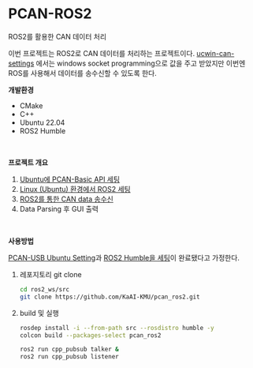 # PCAN-ROS2
ROS2를 활용한 CAN 데이터 처리

이번 프로젝트는 ROS2로 CAN 데이터를 처리하는 프로젝트이다. [ucwin-can-settings](https://github.com/KaAI-KMU/ucwin-can-settings) 에서는 windows socket programming으로 값을 주고 받았지만 이번엔 ROS를 사용해서 데이터를 송수신할 수 있도록 한다. 

**개발환경**

- CMake
- C++
- Ubuntu 22.04
- ROS2 Humble

<br>

**프로젝트 개요**

1. [Ubuntu에 PCAN-Basic API 세팅](https://www.notion.so/PCAN-USB-Ubuntu-Setting-ac499925fcc34dcd95c2cfe8f96e27b2)
2. [Linux (Ubuntu) 환경에서 ROS2 세팅](https://docs.ros.org/en/humble/Installation/Ubuntu-Install-Debians.html)
3. [ROS2를 통한 CAN data 송수신](https://kaai.notion.site/ROS2-publish-subscribe-CAN-data-cc54ced8df3a4dda891614fc32eb355b)
4. Data Parsing 후 GUI 출력

<br>

**사용방법**

[PCAN-USB Ubuntu Setting](https://www.notion.so/PCAN-USB-Ubuntu-Setting-ac499925fcc34dcd95c2cfe8f96e27b2)과 [ROS2 Humble을 세팅](https://docs.ros.org/en/humble/Installation/Ubuntu-Install-Debians.html)이 완료됐다고 가정한다.
1. 레포지토리 git clone
    
    ```bash
    cd ros2_ws/src
    git clone https://github.com/KaAI-KMU/pcan_ros2.git
    ```
    
2. build 및 실행
    
    ```bash
    rosdep install -i --from-path src --rosdistro humble -y
    colcon build --packages-select pcan_ros2
    ```
    
    ```bash
    ros2 run cpp_pubsub talker &
    ros2 run cpp_pubsub listener
    ```